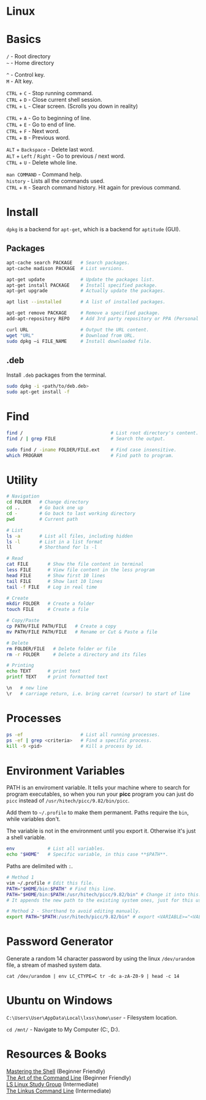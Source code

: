 # Linux

# Basics

`/` - Root directory  
`~` - Home directory

`^` - Control key.  
`M` - Alt key.

`CTRL` + `C` - Stop running command.  
`CTRL` + `D` - Close current shell session.  
`CTRL` + `L` - Clear screen. (Scrolls you down in reality)

`CTRL` + `A` - Go to beginning of line.  
`CTRL` + `E` - Go to end of line.  
`CTRL` + `F` - Next word.  
`CTRL` + `B` - Previous word.

`ALT` + `Backspace` - Delete last word.  
`ALT` + `Left` / `Right` - Go to previous / next word.  
`CTRL` + `U` - Delete whole line.

`man COMMAND` - Command help.  
`history` - Lists all the commands used.  
`CTRL` + `R` - Search command history. Hit again for previous command.

# Install

`dpkg` is a backend for `apt-get`, which is a backend for `aptitude` (GUI).

## Packages

```bash
apt-cache search PACKAGE   # Search packages.
apt-cache madison PACKAGE  # List versions.

apt-get update             # Update the packages list.
apt-get install PACKAGE    # Install specified package.
apt-get upgrade            # Actually update the packages.

apt list --installed       # A list of installed packages.

apt-get remove PACKAGE     # Remove a specified package.
add-apt-repository REPO    # Add 3rd party repository or PPA (Personal Package Archive).

curl URL                   # Output the URL content.
wget "URL"                 # Download from URL.
sudo dpkg –i FILE_NAME     # Install downloaded file.
```

## .deb

Install `.deb` packages from the terminal.

```bash
sudo dpkg -i <path/to/deb.deb>
sudo apt-get install -f
```

# Find

```bash
find /                                # List root directory's content.
find / | grep FILE                    # Search the output.

sudo find / -iname FOLDER/FILE.ext    # Find case insensitive.
which PROGRAM                         # Find path to program.
```

# Utility

```bash
# Navigation
cd FOLDER   # Change directory
cd ..       # Go back one up
cd -        # Go back to last working directory
pwd         # Current path

# List
ls -a       # List all files, including hidden
ls -l       # List in a list format
ll          # Shorthand for ls -l

# Read
cat FILE       # Show the file content in terminal
less FILE      # View file content in the less program
head FILE      # Show first 10 lines
tail FILE      # Show last 10 lines
tail -f FILE   # Log in real time

# Create
mkdir FOLDER   # Create a folder
touch FILE     # Create a file

# Copy/Paste
cp PATH/FILE PATH/FILE   # Create a copy
mv PATH/FILE PATH/FILE   # Rename or Cut & Paste a file

# Delete
rm FOLDER/FILE   # Delete folder or file
rm -r FOLDER     # Delete a directory and its files

# Printing
echo TEXT      # print text
printf TEXT    # print formatted text
```

```bash
\n   # new line
\r   # carriage return, i.e. bring carret (cursor) to start of line
```

# Processes

```bash
ps -ef                     # List all running processes.
ps -ef | grep <criteria>   # Find a specific process.
kill -9 <pid>              # Kill a process by id.
```

# Environment Variables

PATH is an enviroment variable. It tells your machine where to search for program executables, so when you run your **picc** program you can just do `picc` instead of `/usr/hitech/picc/9.82/bin/picc`.

Add them to `~/.profile` to make them permanent. Paths require the `bin`, while variables don't.

The variable is not in the environment until you export it. Otherwise it's just a shell variable.

```bash
env            # List all variables.
echo "$HOME"   # Specific variable, in this case **$PATH**.
```

Paths are delimited with `:`.

```bash
# Method 1
vim ~/.profile # Edit this file.
PATH="$HOME/bin:$PATH" # Find this line.
PATH="$HOME/bin:$PATH:/usr/hitech/picc/9.82/bin" # Change it into this.
# It appends the new path to the existing system ones, just for this user.

# Method 2 - Shorthand to avoid editing manually.
export PATH="$PATH:/usr/hitech/picc/9.82/bin" # export <VARIABLE>="<VALUE>"
```

# Password Generator

Generate a random 14 character password by using the linux `/dev/urandom` file, a stream of mashed system data.

`cat /dev/urandom | env LC_CTYPE=C tr -dc a-zA-Z0-9 | head -c 14`

# Ubuntu on Windows

`C:\Users\User\AppData\Local\lxss\home\user` - Filesystem location.

`cd /mnt/` - Navigate to My Computer (C:, D:).

# Resources & Books

[Mastering the Shell](https://thoughtbot.com/upcase/mastering-the-shell) (Beginner Friendly)  
[The Art of the Command Line](https://github.com/jlevy/the-art-of-command-line) (Beginner Friendly)  
[LS Linux Study Group](https://github.com/icevans/linux-study-group) (Intermediate)  
[The Linkus Command Line](http://linuxcommand.org/tlcl.php) (Intermediate)  
